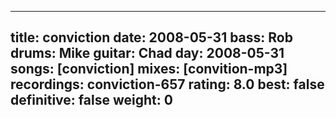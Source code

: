 
---
title: conviction
date: 2008-05-31
bass:	Rob
drums:	Mike
guitar:	Chad
day: 2008-05-31
songs: [conviction]
mixes: [convition-mp3]
recordings: conviction-657
rating: 8.0
best: false
definitive: false
weight: 0
---
